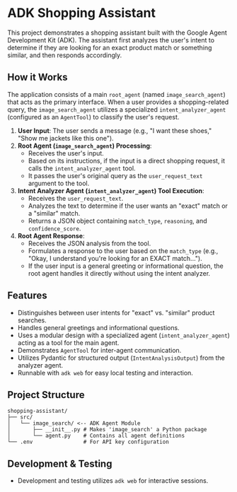 # ADK Shopping Assistant

This project demonstrates a shopping assistant built with the Google Agent Development Kit (ADK). The assistant first analyzes the user's intent to determine if they are looking for an exact product match or something similar, and then responds accordingly.

## How it Works

The application consists of a main `root_agent` (named `image_search_agent`) that acts as the primary interface.
When a user provides a shopping-related query, the `image_search_agent` utilizes a specialized `intent_analyzer_agent` (configured as an `AgentTool`) to classify the user's request.

1.  **User Input**: The user sends a message (e.g., "I want these shoes," "Show me jackets like this one").
2.  **Root Agent (`image_search_agent`) Processing**:
    *   Receives the user's input.
    *   Based on its instructions, if the input is a direct shopping request, it calls the `intent_analyzer_agent` tool.
    *   It passes the user's original query as the `user_request_text` argument to the tool.
3.  **Intent Analyzer Agent (`intent_analyzer_agent`) Tool Execution**:
    *   Receives the `user_request_text`.
    *   Analyzes the text to determine if the user wants an "exact" match or a "similar" match.
    *   Returns a JSON object containing `match_type`, `reasoning`, and `confidence_score`.
4.  **Root Agent Response**:
    *   Receives the JSON analysis from the tool.
    *   Formulates a response to the user based on the `match_type` (e.g., "Okay, I understand you're looking for an EXACT match...").
    *   If the user input is a general greeting or informational question, the root agent handles it directly without using the intent analyzer.

## Features

*   Distinguishes between user intents for "exact" vs. "similar" product searches.
*   Handles general greetings and informational questions.
*   Uses a modular design with a specialized agent (`intent_analyzer_agent`) acting as a tool for the main agent.
*   Demonstrates `AgentTool` for inter-agent communication.
*   Utilizes Pydantic for structured output (`IntentAnalysisOutput`) from the analyzer agent.
*   Runnable with `adk web` for easy local testing and interaction.

## Project Structure
```
shopping-assistant/
├── src/
│   └── image_search/ <-- ADK Agent Module
│       ├── __init__.py # Makes 'image_search' a Python package
│       └── agent.py    # Contains all agent definitions
└── .env                # For API key configuration
```

## Development & Testing

*   Development and testing utilizes `adk web` for interactive sessions.
